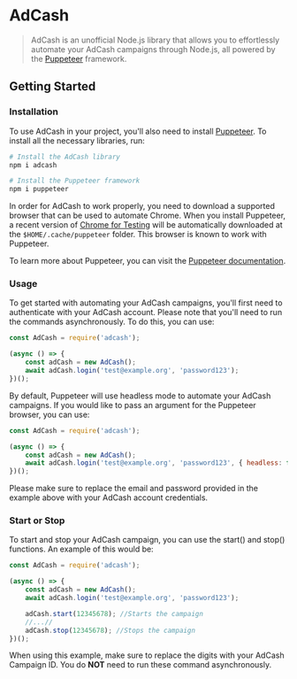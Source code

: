 # AdCash

> AdCash is an unofficial Node.js library that allows you to effortlessly automate your AdCash campaigns through Node.js, all powered by the [Puppeteer](https://www.npmjs.com/package/puppeteer) framework.

## Getting Started

### Installation

To use AdCash in your project, you'll also need to install [Puppeteer](https://www.npmjs.com/package/puppeteer). To install all the necessary libraries, run:

```bash
# Install the AdCash library
npm i adcash

# Install the Puppeteer framework
npm i puppeteer
```

In order for AdCash to work properly, you need to download a supported browser that can be used to automate Chrome. When you install Puppeteer, a recent version of
[Chrome for Testing](https://goo.gle/chrome-for-testing) will be automatically downloaded at the `$HOME/.cache/puppeteer` folder. This browser is known to work with Puppeteer.

To learn more about Puppeteer, you can visit the [Puppeteer documentation](https://pptr.dev/).


### Usage

To get started with automating your AdCash campaigns, you'll first need to authenticate with your AdCash account. Please note that you'll need to run the commands asynchronously. To do this, you can use:

```js
const AdCash = require('adcash');

(async () => {
	const adCash = new AdCash();
	await adCash.login('test@example.org', 'password123');
})();
```

By default, Puppeteer will use headless mode to automate your AdCash campaigns. If you would like to pass an argument for the Puppeteer browser, you can use:

```js
const AdCash = require('adcash');

(async () => {
	const adCash = new AdCash();
	await adCash.login('test@example.org', 'password123', { headless: false, args: ['--start-fullscreen'] });
})();
```


Please make sure to replace the email and password provided in the example above with your AdCash account credentials.

### Start or Stop

To start and stop your AdCash campaign, you can use the start() and stop() functions. An example of this would be:

```js
const AdCash = require('adcash');

(async () => {
	const adCash = new AdCash();
	await adCash.login('test@example.org', 'password123');

	adCash.start(12345678); //Starts the campaign
	//...//
	adCash.stop(12345678); //Stops the campaign
})();
```
When using this example, make sure to replace the digits with your AdCash Campaign ID. You do **NOT** need to run these command asynchronously.
